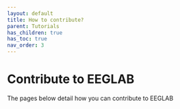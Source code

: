 ```yaml
---
layout: default
title: How to contribute?
parent: Tutorials
has_children: true
has_toc: true
nav_order: 3
---
```

Contribute to EEGLAB
===

The pages below detail how you can contribute to EEGLAB
